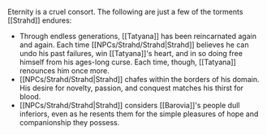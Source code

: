Eternity is a cruel consort. The following are just a few of the torments [[Strahd]] endures:

-   Through endless generations, [[Tatyana]] has been reincarnated again and again. Each time [[NPCs/Strahd/Strahd|Strahd]] believes he can undo his past failures, win [[Tatyana]]'s heart, and in so doing free himself from his ages-long curse. Each time, though, [[Tatyana]] renounces him once more.
-   [[NPCs/Strahd/Strahd|Strahd]] chafes within the borders of his domain. His desire for novelty, passion, and conquest matches his thirst for blood.
-   [[NPCs/Strahd/Strahd|Strahd]] considers [[Barovia]]'s people dull inferiors, even as he resents them for the simple pleasures of hope and companionship they possess.